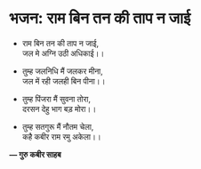 # भजन: राम बिन तन की ताप न जाई

- राम बिन तन की ताप न जाई,\
  जल मे अग्नि उठी अधिकाई।।

- तुम्ह जलनिधि मैं जलकर मीना,\
  जल में रही जलही बिन पीना।।

- तुम्ह पिंजरा मैं सुवना तोरा,\
  दरसन देहु भाग बड़ मोरा।।

- तुम्ह सतगुरू मैं नौतम चेला,\
  कहै कबीर राम रमु अकेला।।

**— गुरु कबीर साहब**
